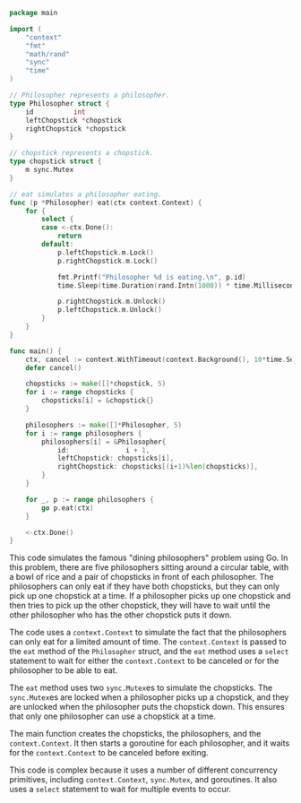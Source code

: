 ```go
package main

import (
	"context"
	"fmt"
	"math/rand"
	"sync"
	"time"
)

// Philosopher represents a philosopher.
type Philosopher struct {
	id          int
	leftChopstick *chopstick
	rightChopstick *chopstick
}

// chopstick represents a chopstick.
type chopstick struct {
	m sync.Mutex
}

// eat simulates a philosopher eating.
func (p *Philosopher) eat(ctx context.Context) {
	for {
		select {
		case <-ctx.Done():
			return
		default:
			p.leftChopstick.m.Lock()
			p.rightChopstick.m.Lock()

			fmt.Printf("Philosopher %d is eating.\n", p.id)
			time.Sleep(time.Duration(rand.Intn(1000)) * time.Millisecond)

			p.rightChopstick.m.Unlock()
			p.leftChopstick.m.Unlock()
		}
	}
}

func main() {
	ctx, cancel := context.WithTimeout(context.Background(), 10*time.Second)
	defer cancel()

	chopsticks := make([]*chopstick, 5)
	for i := range chopsticks {
		chopsticks[i] = &chopstick{}
	}

	philosophers := make([]*Philosopher, 5)
	for i := range philosophers {
		philosophers[i] = &Philosopher{
			id:              i + 1,
			leftChopstick: chopsticks[i],
			rightChopstick: chopsticks[(i+1)%len(chopsticks)],
		}
	}

	for _, p := range philosophers {
		go p.eat(ctx)
	}

	<-ctx.Done()
}
```

This code simulates the famous "dining philosophers" problem using Go. In this problem, there are five philosophers sitting around a circular table, with a bowl of rice and a pair of chopsticks in front of each philosopher. The philosophers can only eat if they have both chopsticks, but they can only pick up one chopstick at a time. If a philosopher picks up one chopstick and then tries to pick up the other chopstick, they will have to wait until the other philosopher who has the other chopstick puts it down.

The code uses a `context.Context` to simulate the fact that the philosophers can only eat for a limited amount of time. The `context.Context` is passed to the `eat` method of the `Philosopher` struct, and the `eat` method uses a `select` statement to wait for either the `context.Context` to be canceled or for the philosopher to be able to eat.

The `eat` method uses two `sync.Mutex`es to simulate the chopsticks. The `sync.Mutex`es are locked when a philosopher picks up a chopstick, and they are unlocked when the philosopher puts the chopstick down. This ensures that only one philosopher can use a chopstick at a time.

The main function creates the chopsticks, the philosophers, and the `context.Context`. It then starts a goroutine for each philosopher, and it waits for the `context.Context` to be canceled before exiting.

This code is complex because it uses a number of different concurrency primitives, including `context.Context`, `sync.Mutex`, and goroutines. It also uses a `select` statement to wait for multiple events to occur.